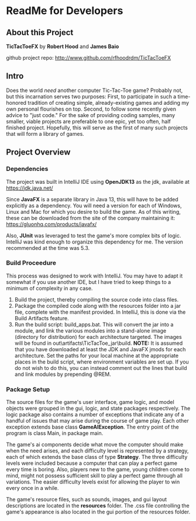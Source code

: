 # ReadMe for Developers
## About this Project
**TicTacToeFX** by **Robert Hood** and **James Baio**

github project repo:  http://www.github.com/rfhoodrdm/TicTacToeFX


## Intro

Does the world _need_ another computer Tic-Tac-Toe game? Probably not, but this incarnation serves two purposes: First, to participate in such a time-honored tradition of creating simple, already-existing games and adding my own personal flourishes on top. Second, to follow some recently given advice to "just code." For the sake of providing coding samples, many smaller, viable projects are preferable to one epic, yet too often, half finished project. Hopefully, this will serve as the first of many such projects that will form a library of games.

## Project Overview

### Dependencies
The project was built in IntelliJ IDE using **OpenJDK13** as the jdk, available at https://jdk.java.net/

Since **JavaFX** is a separate library in Java 13, this will have to be added explicitly as a dependency. You will need a version for each of Windows, Linux and Mac for which you desire to build the game. As of this writing, these can be downloaded from the site of the company maintaining it:
https://gluonhq.com/products/javafx/

Also, **JUnit** was leveraged to test the game's more complex bits of logic. IntelliJ was kind enough to organize this dependency for me. The version recommended at the time was 5.3.

### Build Proceedure
This process was designed to work with IntelliJ. You may have to adapt it somewhat if you use another IDE, but I have tried to keep things to a minimum of complexity in any case.

1) Build the project, thereby compiling the source code into class files.
2) Package the compiled code along with the resources folder into a jar file, complete with the manifest provided. In IntelliJ, this is done via the Build Artifacts feature.
3) Run the build script: build_apps.bat. This will convert the jar into a module, and link the various modules into a stand-alone image (directory for distribution) for each architecture targeted. The images will be found in out\artifacts\TicTacToe_jar\build.
**NOTE:** It is assumed that you have downloaded at least the JDK and JavaFX jmods for each architecture. Set the paths for your local machine at the appropriate places in the build script, where environment variables are set up. If you do not wish to do this, you can instead comment out the lines that build and link modules by prepending @REM.


### Package Setup
The source files for the game's user interface, game logic, and model objects were grouped in the gui, logic, and state packages respectively. The logic package also contains a number of exceptions that indicate any of a handful of issues that may arise during the course of game play. Each other exception extends base class **GameAIException**. The entry point of the program is class Main, in package main.

The game's ai components decide what move the computer should make when the need arises, and each difficulty level is represented by a strategy, each of which extends the base class of type **Strategy**. The three difficulty levels were included because a computer that can play a perfect game every time is boring. Also, players new to the game, young children come to mind, might not possess sufficient skill to play a perfect game through all variations. The easier difficulty levels exist for allowing the player to win every once in a while.

The game's resource files, such as sounds, images, and gui layout descriptions are located in the **resources** folder. The .css file controlling the game's appearance is also located in the gui portion of the resources folder.
